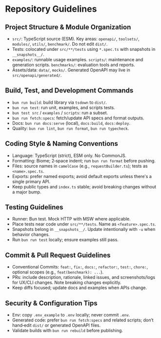 # Repository Guidelines

## Project Structure & Module Organization
- `src/`: TypeScript source (ESM). Key areas: `openapi/`, `toolsets/`, `modules/`, `utils/`, `benchmark/`. Do not edit `dist/`.
- Tests: colocated under `src/**/tests` using `*.spec.ts` with snapshots in `__snapshots__/`.
- `examples/`: runnable usage examples. `scripts/`: maintenance and generation scripts. `benchmarks/`: evaluation tools and reports.
- Assets/data: `data/`, `mocks/`. Generated OpenAPI may live in `src/openapi/generated/`.

## Build, Test, and Development Commands
- `bun run build`: build library via `tsdown` to `dist/`.
- `bun run test`: run unit, examples, and scripts tests.
- `bun test src` / `examples` / `scripts`: run a subset.
- `bun run fetch:specs`: fetch/update API specs and format outputs.
- Docs: `bun run docs:serve` (local), `docs:build`, `docs:deploy`.
- Quality: `bun run lint`, `bun run format`, `bun run typecheck`.

## Coding Style & Naming Conventions
- Language: TypeScript (strict), ESM only. No CommonJS.
- Formatting: Biome; 2‑space indent; run `bun run format` before pushing.
- Files: source names in `camelCase` (e.g., `requestBuilder.ts`); tests as `<name>.spec.ts`.
- Exports: prefer named exports; avoid default exports unless there's a single primary API.
- Keep public types and `index.ts` stable; avoid breaking changes without a major bump.

## Testing Guidelines
- Runner: Bun test. Mock HTTP with MSW where applicable.
- Place tests near code under `src/**/tests`. Name as `<feature>.spec.ts`.
- Snapshots belong in `__snapshots__/`. Update intentionally with `-u` when behavior changes.
- Run `bun run test` locally; ensure examples still pass.

## Commit & Pull Request Guidelines
- Conventional Commits: `feat:`, `fix:`, `docs:`, `refactor:`, `test:`, `chore:`, optional scopes (e.g., `feat(benchmark): ...`).
- PRs: include description, rationale, linked issues, and screenshots/logs for UX/CLI changes. Note breaking changes explicitly.
- Keep diffs focused; update docs and examples when APIs change.

## Security & Configuration Tips
- Env: copy `.env_example` to `.env` locally; never commit `.env`.
- Generated code: prefer `bun run fetch:specs` and related scripts; don’t hand‑edit `dist/` or generated OpenAPI files.
- Validate builds with `bun run rebuild` before publishing.

